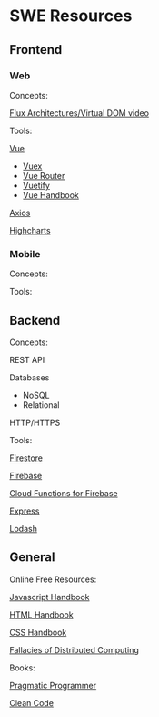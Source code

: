 # SWE Resources

## Frontend

### Web

Concepts:

[Flux Architectures/Virtual DOM video](https://facebook.github.io/flux/docs/videos)

Tools:

[Vue](https://vuejs.org/v2/guide/)

- [Vuex](https://vuex.vuejs.org/)
- [Vue Router](https://router.vuejs.org/)
- [Vuetify](https://vuetifyjs.com/en/getting-started/quick-start/)
- [Vue Handbook](https://flaviocopes.nyc3.digitaloceanspaces.com/vue-handbook/vue-handbook.pdf)

[Axios](https://github.com/axios/axios)

[Highcharts](https://github.com/highcharts/highcharts-vue)

### Mobile

Concepts:

Tools:

## Backend

Concepts:

REST API

Databases

- NoSQL
- Relational

HTTP/HTTPS

Tools:

[Firestore]()

[Firebase]()

[Cloud Functions for Firebase](https://firebase.google.com/docs/functions)

[Express](https://expressjs.com/)

[Lodash](https://lodash.com/)

## General

Online Free Resources:

[Javascript Handbook](https://flaviocopes.nyc3.digitaloceanspaces.com/es5-to-esnext/es5-to-esnext.pdf)

[HTML Handbook](https://flaviocopes.nyc3.digitaloceanspaces.com/html-handbook/html-handbook.pdf)

[CSS Handbook](https://flaviocopes.nyc3.digitaloceanspaces.com/css-handbook/css-handbook.pdf)

[Fallacies of Distributed Computing](https://en.wikipedia.org/wiki/Fallacies_of_distributed_computing)

Books:

[Pragmatic Programmer](https://www.amazon.com/Pragmatic-Programmer-Journeyman-Master/dp/020161622X)

[Clean Code](https://www.amazon.com/Clean-Code-Handbook-Software-Craftsmanship/dp/0132350882)
